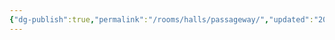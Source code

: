 ```yaml
---
{"dg-publish":true,"permalink":"/rooms/halls/passageway/","updated":"2025-04-12T16:05:50.603+01:00"}
---
```

